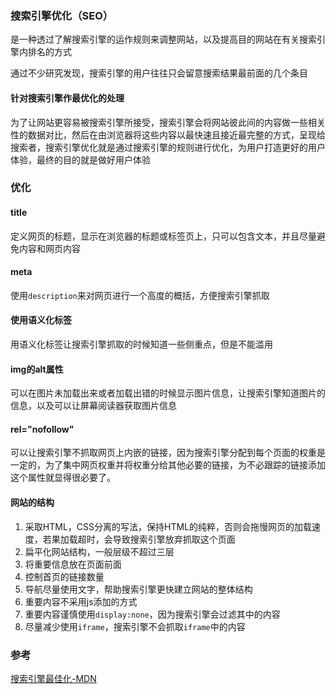 ### 搜索引擎优化（SEO）

是一种透过了解搜索引擎的运作规则来调整网站，以及提高目的网站在有关搜索引擎内排名的方式

通过不少研究发现，搜索引擎的用户往往只会留意搜索结果最前面的几个条目

#### 针对搜索引擎作最优化的处理

为了让网站更容易被搜索引擎所接受，搜索引擎会将网站彼此间的内容做一些相关性的数据对比，然后在由浏览器将这些内容以最快速且接近最完整的方式，呈现给搜索者，搜索引擎优化就是通过搜索引擎的规则进行优化，为用户打造更好的用户体验，最终的目的就是做好用户体验

### 优化

#### title

定义网页的标题，显示在浏览器的标题或标签页上，只可以包含文本，并且尽量避免内容和网页内容

#### meta

使用`description`来对网页进行一个高度的概括，方便搜索引擎抓取

#### 使用语义化标签

用语义化标签让搜索引擎抓取的时候知道一些侧重点，但是不能滥用

#### img的alt属性

可以在图片未加载出来或者加载出错的时候显示图片信息，让搜索引擎知道图片的信息，以及可以让屏幕阅读器获取图片信息

#### rel="nofollow"

可以让搜索引擎不抓取网页上内嵌的链接，因为搜索引擎分配到每个页面的权重是一定的，为了集中网页权重并将权重分给其他必要的链接，为不必跟踪的链接添加这个属性就显得很必要了。

#### 网站的结构

1. 采取HTML，CSS分离的写法，保持HTML的纯粹，否则会拖慢网页的加载速度，若果加载超时，会导致搜索引擎放弃抓取这个页面
2. 扁平化网站结构，一般层级不超过三层
3. 将重要信息放在页面前面
4. 控制首页的链接数量
5. 导航尽量使用文字，帮助搜索引擎更快建立网站的整体结构
6. 重要内容不采用js添加的方式
7. 重要内容谨慎使用`display:none`，因为搜索引擎会过滤其中的内容
8. 尽量减少使用`iframe`，搜索引擎不会抓取`iframe`中的内容

###  参考

[搜索引擎最佳化-MDN](https://zh.wikipedia.org/wiki/搜尋引擎最佳化)

